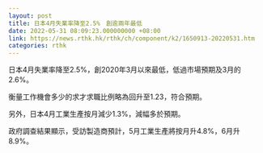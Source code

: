 ```yaml
---
layout: post
title: 日本4月失業率降至2.5%　創逾兩年最低
date: 2022-05-31 08:09:23.000000000 +08:00
link: https://news.rthk.hk/rthk/ch/component/k2/1650913-20220531.htm
categories: rthk
---
```


日本4月失業率降至2.5%，創2020年3月以來最低，低過市場預期及3月的2.6%。

衡量工作機會多少的求才求職比例略為回升至1.23，符合預期。

另外，日本4月工業生產按月減少1.3%，減幅多於預期。

政府調查結果顯示，受訪製造商預計，5月工業生產將按月升4.8%，6月升8.9%。
